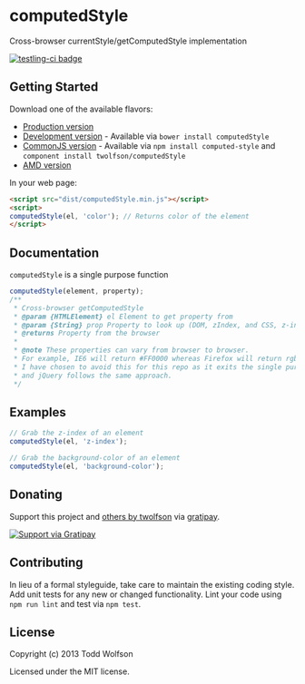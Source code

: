 # computedStyle

Cross-browser currentStyle/getComputedStyle implementation

[![testling-ci badge](https://ci.testling.com/twolfson/computedStyle.png)](https://ci.testling.com/twolfson/computedStyle)

## Getting Started
Download one of the available flavors:

- [Production version][min]
- [Development version][max] - Available via `bower install computedStyle`
- [CommonJS version][commonjs] - Available via `npm install computed-style` and `component install twolfson/computedStyle`
- [AMD version][amd]

[min]: https://raw.github.com/twolfson/computedStyle/master/dist/computedStyle.min.js
[max]: https://raw.github.com/twolfson/computedStyle/master/dist/computedStyle.js
[commonjs]: https://raw.github.com/twolfson/computedStyle/master/dist/computedStyle.commonjs.js
[amd]: https://raw.github.com/twolfson/computedStyle/master/dist/computedStyle.amd.js

In your web page:

```html
<script src="dist/computedStyle.min.js"></script>
<script>
computedStyle(el, 'color'); // Returns color of the element
</script>
```

## Documentation
`computedStyle` is a single purpose function
```js
computedStyle(element, property);
/**
 * Cross-browser getComputedStyle
 * @param {HTMLElement} el Element to get property from
 * @param {String} prop Property to look up (DOM, zIndex, and CSS, z-index, formats accepted)
 * @returns Property from the browser
 *
 * @note These properties can vary from browser to browser.
 * For example, IE6 will return #FF0000 whereas Firefox will return rgb(255, 0, 0)
 * I have chosen to avoid this for this repo as it exits the single purpose
 * and jQuery follows the same approach.
 */
```

## Examples
```js
// Grab the z-index of an element
computedStyle(el, 'z-index');

// Grab the background-color of an element
computedStyle(el, 'background-color');
```

## Donating
Support this project and [others by twolfson][gratipay] via [gratipay][].

[![Support via Gratipay][gratipay-badge]][gratipay]

[gratipay-badge]: https://cdn.rawgit.com/gratipay/gratipay-badge/2.x.x/dist/gratipay.png
[gratipay]: https://www.gratipay.com/twolfson/

## Contributing
In lieu of a formal styleguide, take care to maintain the existing coding style. Add unit tests for any new or changed functionality. Lint your code using `npm run lint` and test via `npm test`.

## License
Copyright (c) 2013 Todd Wolfson

Licensed under the MIT license.
